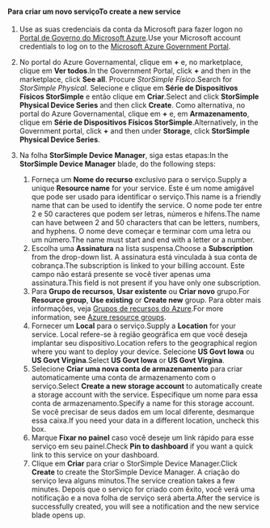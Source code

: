 <!--author=SharS last changed: 9/17/15-->


#### <a name="to-create-a-new-service"></a><span data-ttu-id="aabd4-101">Para criar um novo serviço</span><span class="sxs-lookup"><span data-stu-id="aabd4-101">To create a new service</span></span>
1. <span data-ttu-id="aabd4-102">Use as suas credenciais da conta da Microsoft para fazer logon no [Portal de Governo do Microsoft Azure](https://portal.azure.us/).</span><span class="sxs-lookup"><span data-stu-id="aabd4-102">Use your Microsoft account credentials to log on to the [Microsoft Azure Government Portal](https://portal.azure.us/).</span></span>
2. <span data-ttu-id="aabd4-103">No portal do Azure Governamental, clique em **+** e, no marketplace, clique em **Ver todos**.</span><span class="sxs-lookup"><span data-stu-id="aabd4-103">In the Government Portal, click **+** and then in the marketplace, click **See all**.</span></span> <span data-ttu-id="aabd4-104">Procure _StorSimple Físico_.</span><span class="sxs-lookup"><span data-stu-id="aabd4-104">Search for _StorSimple Physical_.</span></span> <span data-ttu-id="aabd4-105">Selecione e clique em **Série de Dispositivos Físicos StorSimple** e então clique em **Criar**.</span><span class="sxs-lookup"><span data-stu-id="aabd4-105">Select and click **StorSimple Physical Device Series** and then click **Create**.</span></span> <span data-ttu-id="aabd4-106">Como alternativa, no portal do Azure Governamental, clique em **+** e, em **Armazenamento**, clique em **Série de Dispositivos Físicos StorSimple**.</span><span class="sxs-lookup"><span data-stu-id="aabd4-106">Alternatively, in the Government portal, click **+** and then under **Storage**, click **StorSimple Physical Device Series**.</span></span>
3. <span data-ttu-id="aabd4-107">Na folha **StorSimple Device Manager**, siga estas etapas:</span><span class="sxs-lookup"><span data-stu-id="aabd4-107">In the **StorSimple Device Manager** blade, do the following steps:</span></span>
   
   1. <span data-ttu-id="aabd4-108">Forneça um **Nome do recurso** exclusivo para o serviço.</span><span class="sxs-lookup"><span data-stu-id="aabd4-108">Supply a unique **Resource name** for your service.</span></span> <span data-ttu-id="aabd4-109">Este é um nome amigável que pode ser usado para identificar o serviço.</span><span class="sxs-lookup"><span data-stu-id="aabd4-109">This name is a friendly name that can be used to identify the service.</span></span> <span data-ttu-id="aabd4-110">O nome pode ter entre 2 e 50 caracteres que podem ser letras, números e hífens.</span><span class="sxs-lookup"><span data-stu-id="aabd4-110">The name can have between 2 and 50 characters that can be letters, numbers, and hyphens.</span></span> <span data-ttu-id="aabd4-111">O nome deve começar e terminar com uma letra ou um número.</span><span class="sxs-lookup"><span data-stu-id="aabd4-111">The name must start and end with a letter or a number.</span></span>
   2. <span data-ttu-id="aabd4-112">Escolha uma **Assinatura** na lista suspensa.</span><span class="sxs-lookup"><span data-stu-id="aabd4-112">Choose a **Subscription** from the drop-down list.</span></span> <span data-ttu-id="aabd4-113">A assinatura está vinculada à sua conta de cobrança.</span><span class="sxs-lookup"><span data-stu-id="aabd4-113">The subscription is linked to your billing account.</span></span> <span data-ttu-id="aabd4-114">Este campo não estará presente se você tiver apenas uma assinatura.</span><span class="sxs-lookup"><span data-stu-id="aabd4-114">This field is not present if you have only one subscription.</span></span>
   3. <span data-ttu-id="aabd4-115">Para **Grupo de recursos**, **Usar existente** ou **Criar novo** grupo.</span><span class="sxs-lookup"><span data-stu-id="aabd4-115">For **Resource group**, **Use existing** or **Create new** group.</span></span> <span data-ttu-id="aabd4-116">Para obter mais informações, veja [Grupos de recursos do Azure](https://azure.microsoft.com/documentation/articles/virtual-machines-windows-infrastructure-resource-groups-guidelines/).</span><span class="sxs-lookup"><span data-stu-id="aabd4-116">For more information, see [Azure resource groups](https://azure.microsoft.com/documentation/articles/virtual-machines-windows-infrastructure-resource-groups-guidelines/).</span></span>
   4. <span data-ttu-id="aabd4-117">Fornecer um **Local** para o serviço.</span><span class="sxs-lookup"><span data-stu-id="aabd4-117">Supply a **Location** for your service.</span></span> <span data-ttu-id="aabd4-118">Local refere-se à região geográfica em que você deseja implantar seu dispositivo.</span><span class="sxs-lookup"><span data-stu-id="aabd4-118">Location refers to the geographical region where you want to deploy your device.</span></span> <span data-ttu-id="aabd4-119">Selecione **US Govt Iowa** ou **US Govt Virgina**.</span><span class="sxs-lookup"><span data-stu-id="aabd4-119">Select **US Govt Iowa** or **US Govt Virgina**.</span></span>
   5. <span data-ttu-id="aabd4-120">Selecione **Criar uma nova conta de armazenamento** para criar automaticamente uma conta de armazenamento com o serviço.</span><span class="sxs-lookup"><span data-stu-id="aabd4-120">Select **Create a new storage account** to automatically create a storage account with the service.</span></span> <span data-ttu-id="aabd4-121">Especifique um nome para essa conta de armazenamento.</span><span class="sxs-lookup"><span data-stu-id="aabd4-121">Specify a name for this storage account.</span></span> <span data-ttu-id="aabd4-122">Se você precisar de seus dados em um local diferente, desmarque essa caixa.</span><span class="sxs-lookup"><span data-stu-id="aabd4-122">If you need your data in a different location, uncheck this box.</span></span>
   6. <span data-ttu-id="aabd4-123">Marque **Fixar no painel** caso você deseje um link rápido para esse serviço em seu painel.</span><span class="sxs-lookup"><span data-stu-id="aabd4-123">Check **Pin to dashboard** if you want a quick link to this service on your dashboard.</span></span>
   7. <span data-ttu-id="aabd4-124">Clique em **Criar** para criar o StorSimple Device Manager.</span><span class="sxs-lookup"><span data-stu-id="aabd4-124">Click **Create** to create the StorSimple Device Manager.</span></span> <span data-ttu-id="aabd4-125">A criação do serviço leva alguns minutos.</span><span class="sxs-lookup"><span data-stu-id="aabd4-125">The service creation takes a few minutes.</span></span> <span data-ttu-id="aabd4-126">Depois que o serviço for criado com êxito, você verá uma notificação e a nova folha de serviço será aberta.</span><span class="sxs-lookup"><span data-stu-id="aabd4-126">After the service is successfully created, you will see a notification and the new service blade opens up.</span></span>


